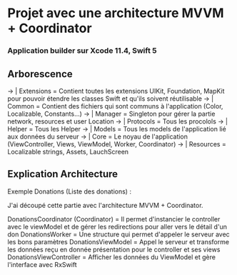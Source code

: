 
# Projet avec une architecture MVVM + Coordinator

### Application builder sur Xcode 11.4, Swift 5

## Arborescence

-> | Extensions = Contient toutes les extensions UIKit, Foundation, MapKit pour pouvoir étendre les classes Swift et qu'ils soivent réutilisable
-> | Common = Contient des fichiers qui sont communs à l'application (Color, Localizable, Constants...)
-> | Manager = Singleton pour gérer la partie network, resources et user Location
-> | Protocols  = Tous les procolols
-> | Helper = Tous les Helper
-> | Models = Tous les models de l'application lié aux données du serveur
-> | Core = Le noyau de l'application (ViewController, Views, ViewModel, Worker, Coordinator)
-> | Resources = Localizable strings, Assets, LauchScreen

## Explication Architecture

Exemple Donations (Liste des donations) :

J'ai découpé cette partie avec l'architecture MVVM + Coordinator.

DonationsCoordinator (Coordinator) = Il permet d'instancier le controller avec le viewModel et de gérer les redirections pour aller vers le détail d'un don
DonationsWorker = Une structure qui permet d'appeler le serveur avec les bons paramètres
DonationsViewModel = Appel le serveur et transforme les données reçu en donnée présentation pour le controller et ses views
DonationsViewController = Afficher les données du ViewModel et gère l'interface avec RxSwift
